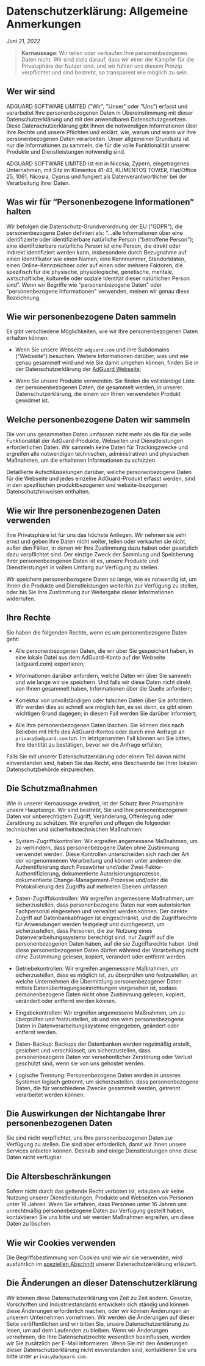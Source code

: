 # Datenschutzerklärung: Allgemeine Anmerkungen

*Juni 21, 2022*

> **Kernaussage**: Wir teilen oder verkaufen Ihre personenbezogenen Daten nicht. Wir sind stolz darauf, dass wir einer der Kämpfer für die Privatsphäre der Nutzer sind, und wir fühlen uns diesem Prinzip verpflichtet und sind bestrebt, so transparent wie möglich zu sein.

## Wer wir sind

ADGUARD SOFTWARE LIMITED ("Wir", "Unser" oder "Uns") erfasst und verarbeitet Ihre personenbezogenen Daten in Übereinstimmung mit dieser Datenschutzerklärung und mit den anwendbaren Datenschutzgesetzen. Diese Datenschutzerklärung gibt Ihnen die notwendigen Informationen über Ihre Rechte und unsere Pflichten und erklärt, wie, warum und wann wir Ihre personenbezogenen Daten verarbeiten. Unser allgemeiner Grundsatz ist nur die Informationen zu sammeln, die für die volle Funktionalität unserer Produkte und Dienstleistungen notwendig sind.

ADGUARD SOFTWARE LIMITED ist ein in Nicosia, Zypern, eingetragenes Unternehmen, mit Sitz im Klimentos 41-43, KLIMENTOS TOWER, Flat/Office 25, 1061, Nicosia, Cyprus und fungiert als Datenverantwortlicher bei der Verarbeitung Ihrer Daten.

## Was wir für “Personenbezogene Informationen” halten

Wir befolgen die Datenschutz-Grundverordnung der EU ("GDPR"), die personenbezogene Daten definiert als: “...alle Informationen über eine identifizierte oder identifizierbare natürliche Person ("betroffene Person"); eine identifizierbare natürliche Person ist eine Person, die direkt oder indirekt identifiziert werden kann, insbesondere durch Bezugnahme auf einen Identifikator wie einen Namen, eine Kennnummer, Standortdaten, einen Online-Kennzeichner oder auf einen oder mehrere Faktoren, die spezifisch für die physische, physiologische, genetische, mentale, wirtschaftliche, kulturelle oder soziale Identität dieser natürlichen Person sind”. Wenn wir Begriffe wie "personenbezogene Daten" oder "personenbezogene Informationen" verwenden, meinen wir genau diese Bezeichnung. 

## Wie wir personenbezogene Daten sammeln

Es gibt verschiedene Möglichkeiten, wie wir Ihre personenbezogenen Daten erhalten können:

* Wenn Sie unsere Webseite `adguard.com` und ihre Subdomains ("Webseite") besuchen. Weitere Informationen darüber, was und wie genau gesammelt wird und wie Sie damit umgehen können, finden Sie in der Datenschutzerklärung der [AdGuard Webseite](https://adguard.com/privacy/website.html);

* Wenn Sie unsere Produkte verwenden. Sie finden die vollständige Liste der personenbezogenen Daten, die gesammelt werden, in unserer Datenschutzerklärung, die einem von Ihnen verwendeten Produkt gewidmet ist.

## Welche personenbezogene Daten wir sammeln 

Die von uns gesammelten Daten umfassen nicht mehr als die für die volle Funktionalität der AdGuard-Produkte, Webseiten und Dienstleistungen erforderlichen Daten. Wir sammeln keine Daten für Trackingzwecke und ergreifen alle notwendigen technischen, administrativen und physischen Maßnahmen, um die erhaltenen Informationen zu schützen. 

Detaillierte Aufschlüsselungen darüber, welche personenbezogene Daten für die Webseite und jedes einzelne AdGuard-Produkt erfasst werden, sind in den spezifischen produktbezogenen und website-bezogenen Datenschutzhinweisen enthalten.

## Wie wir Ihre personenbezogenen Daten verwenden

Ihre Privatsphäre ist für uns das höchste Anliegen. Wir nehmen sie sehr ernst und geben Ihre Daten nicht weiter, teilen oder verkaufen sie nicht, außer den Fällen, in denen wir Ihre Zustimmung dazu haben oder gesetzlich dazu verpflichtet sind. Der einzige Zweck der Sammlung und Speicherung Ihrer personenbezogenen Daten ist es, unsere Produkte und Dienstleistungen in vollem Umfang zur Verfügung zu stellen. 

Wir speichern personenbezogene Daten so lange, wie es notwendig ist, um Ihnen die Produkte und Dienstleistungen weiterhin zur Verfügung zu stellen, oder bis Sie Ihre Zustimmung zur Weitergabe dieser Informationen widerrufen.

## Ihre Rechte 

Sie haben die folgenden Rechte, wenn es um personenbezogene Daten geht:

* Alle personenbezogenen Daten, die wir über Sie gespeichert haben, in eine lokale Datei aus dem AdGuard-Konto auf der Webseite (adguard.com) exportieren; 

* Informationen darüber anfordern, welche Daten wir über Sie sammeln und wie lange wir sie speichern. Und falls wir diese Daten nicht direkt von Ihnen gesammelt haben, Informationen über die Quelle anfordern; 

* Korrektur von unvollständigen oder falschen Daten über Sie anfordern. Wir werden dies so schnell wie möglich tun, es sei denn, es gibt einen wichtigen Grund dagegen; in diesem Fall werden Sie darüber informiert;

* Alle Ihre personenbezogenen Daten löschen. Sie können dies nach Belieben mit Hilfe des AdGuard-Kontos oder durch eine Anfrage an `privacy@adguard.com` tun. Im letztgenannten Fall können wir Sie bitten, Ihre Identität zu bestätigen, bevor wir die Anfrage erfüllen;

Falls Sie mit unserer Datenschutzerklärung oder einem Teil davon nicht einverstanden sind, haben Sie das Recht, eine Beschwerde bei Ihrer lokalen Datenschutzbehörde einzureichen. 

## Die Schutzmaßnahmen

Wie in unserer Kernaussage erwähnt, ist der Schutz Ihrer Privatsphäre unsere Hauptsorge. Wir sind bestrebt, Sie und Ihre personenbezogenen Daten vor unberechtigtem Zugriff, Veränderung, Offenlegung oder Zerstörung zu schützen.
Wir ergreifen und pflegen die folgenden technischen und sicherheitstechnischen Maßnahmen:

* System-Zugriffskontrollen: Wir ergreifen angemessene Maßnahmen, um zu verhindern, dass personenbezogene Daten ohne Zustimmung verwendet werden. Diese Kontrollen unterscheiden sich nach der Art der vorgenommenen Verarbeitung und können unter anderem die Authentifizierung durch Passwörter und/oder Zwei-Faktor-Authentifizierung, dokumentierte Autorisierungsprozesse, dokumentierte Change-Management-Prozesse und/oder die Protokollierung des Zugriffs auf mehreren Ebenen umfassen. 

* Daten-Zugriffskontrollen: Wir ergreifen angemessene Maßnahmen, um sicherzustellen, dass personenbezogene Daten nur vom autorisierten Fachpersonal eingesehen und verwaltet werden können. Der direkte Zugriff auf Datenbankabfragen ist eingeschränkt, und die Zugriffsrechte für Anwendungen werden festgelegt und durchgesetzt, um sicherzustellen, dass Personen, die zur Nutzung eines Datenverarbeitungssystems berechtigt sind, nur Zugriff auf die personenbezogenen Daten haben, auf die sie Zugriffsrechte haben. Und diese personenbezogenen Daten dürfen während der Verarbeitung nicht ohne Zustimmung gelesen, kopiert, verändert oder entfernt werden.

* Getriebekontrollen: Wir ergreifen angemessene Maßnahmen, um sicherzustellen, dass es möglich ist, zu überprüfen und festzustellen, an welche Unternehmen die Übermittlung personenbezogener Daten mittels Datenübertragungseinrichtungen vorgesehen ist, sodass personenbezogene Daten nicht ohne Zustimmung gelesen, kopiert, verändert oder entfernt werden können.

* Eingabekontrollen: Wir ergreifen angemessene Maßnahmen, um zu überprüfen und festzustellen, ob und von wem personenbezogene Daten in Datenverarbeitungssysteme eingegeben, geändert oder entfernt werden.

* Daten-Backup: Backups der Datenbanken werden regelmäßig erstellt, gesichert und verschlüsselt, um sicherzustellen, dass personenbezogene Daten vor versehentlicher Zerstörung oder Verlust geschützt sind, wenn sie von uns gehostet werden.

* Logische Trennung: Personenbezogene Daten werden in unseren Systemen logisch getrennt, um sicherzustellen, dass personenbezogene Daten, die für verschiedene Zwecke gesammelt werden, getrennt verarbeitet werden können.

## Die Auswirkungen der Nichtangabe Ihrer personenbezogenen Daten

Sie sind nicht verpflichtet, uns Ihre personenbezogenen Daten zur Verfügung zu stellen. Die sind aber erforderlich, damit wir Ihnen unsere Services anbieten können. Deshalb sind einige Dienstleistungen ohne diese Daten nicht verfügbar.

## Die Altersbeschränkungen

Sofern nicht durch das geltende Recht verboten ist, erlauben wir keine Nutzung unserer Dienstleistungen, Produkte und Webseiten von Personen unter 16 Jahren. Wenn Sie erfahren, dass Personen unter 16 Jahren uns unrechtmäßig personenbezogene Daten zur Verfügung gestellt haben, kontaktieren Sie uns bitte und wir werden Maßnahmen ergreifen, um diese Daten zu löschen.

## Wie wir Cookies verwenden

Die Begriffsbestimmung von Cookies und wie wir sie verwenden, wird ausführlich im [speziellen Abschnitt](https://adguard.com/privacy/website.html#anchor-1) unserer Datenschutzerklärung erläutert.

## Die Änderungen an dieser Datenschutzerklärung

Wir können diese Datenschutzerklärung von Zeit zu Zeit ändern. Gesetze, Vorschriften und Industriestandards entwickeln sich ständig und können diese Änderungen erforderlich machen, oder wir können Änderungen an unserem Unternehmen vornehmen. Wir werden die Änderungen auf dieser Seite veröffentlichen und wir bitten Sie, unsere Datenschutzerklärung zu lesen, um auf dem Laufenden zu bleiben. Wenn wir Änderungen vornehmen, die Ihre Datenschutzrechte wesentlich beeinflussen, werden wir Sie zusätzlich per E-Mail informieren. Wenn Sie mit den Änderungen dieser Datenschutzerklärung nicht einverstanden sind, kontaktieren Sie uns bitte unter `privacy@adguard.com`.